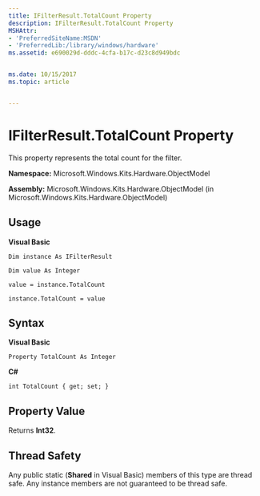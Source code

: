 ```yaml
---
title: IFilterResult.TotalCount Property
description: IFilterResult.TotalCount Property
MSHAttr:
- 'PreferredSiteName:MSDN'
- 'PreferredLib:/library/windows/hardware'
ms.assetid: e690029d-dddc-4cfa-b17c-d23c8d949bdc


ms.date: 10/15/2017
ms.topic: article


---
```


# IFilterResult.TotalCount Property


This property represents the total count for the filter.

**Namespace:** Microsoft.Windows.Kits.Hardware.ObjectModel

**Assembly:** Microsoft.Windows.Kits.Hardware.ObjectModel (in Microsoft.Windows.Kits.Hardware.ObjectModel)

## <span id="Usage"></span><span id="usage"></span><span id="USAGE"></span>Usage


**Visual Basic**

`Dim instance As IFilterResult`

`Dim value As Integer`

`value = instance.TotalCount`

`instance.TotalCount = value`

## <span id="Syntax"></span><span id="syntax"></span><span id="SYNTAX"></span>Syntax


**Visual Basic**

`Property TotalCount As Integer`

**C#**

`int TotalCount { get; set; }`

## <span id="Property_Value"></span><span id="property_value"></span><span id="PROPERTY_VALUE"></span>Property Value


Returns **Int32**.

## <span id="Thread_Safety"></span><span id="thread_safety"></span><span id="THREAD_SAFETY"></span>Thread Safety


Any public static (**Shared** in Visual Basic) members of this type are thread safe. Any instance members are not guaranteed to be thread safe.

 

 







